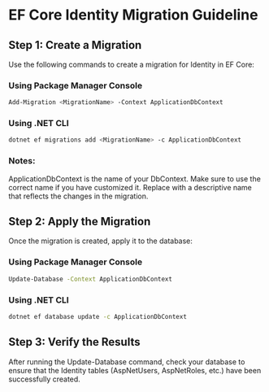 # EF Core Identity Migration Guideline

## Step 1: Create a Migration

Use the following commands to create a migration for Identity in EF Core:

### Using Package Manager Console

```bash
Add-Migration <MigrationName> -Context ApplicationDbContext
```

### Using .NET CLI
```bash
dotnet ef migrations add <MigrationName> -c ApplicationDbContext
```

### Notes:
ApplicationDbContext is the name of your DbContext. Make sure to use the correct name if you have customized it.
Replace <MigrationName> with a descriptive name that reflects the changes in the migration.

## Step 2: Apply the Migration

Once the migration is created, apply it to the database:

### Using Package Manager Console

```bash
Update-Database -Context ApplicationDbContext
```

### Using .NET CLI
```bash
dotnet ef database update -c ApplicationDbContext
```

## Step 3: Verify the Results
After running the Update-Database command, check your database to ensure that the Identity tables (AspNetUsers, AspNetRoles, etc.) have been successfully created.